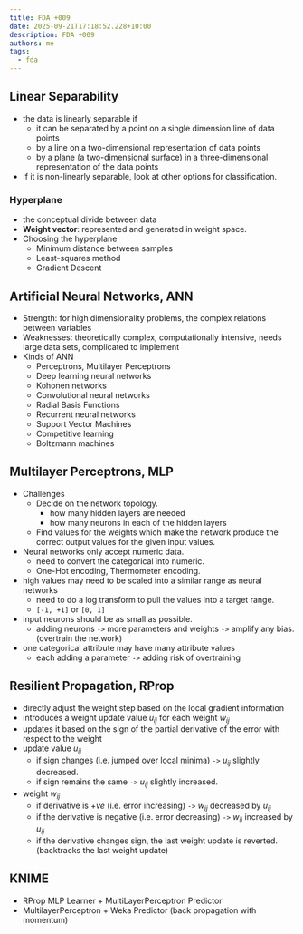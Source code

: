 ```yaml
---
title: FDA +009
date: 2025-09-21T17:18:52.228+10:00
description: FDA +009
authors: me
tags:
  - fda
---
```


## Linear Separability

- the data is linearly separable if
  - it can be separated by a point on a single dimension line of data points
  - by a line on a two-dimensional representation of data points
  - by a plane (a two-dimensional surface) in a three-dimensional representation of the data points
- If it is non-linearly separable, look at other options for classification.

### Hyperplane

- the conceptual divide between data
- **Weight vector**: represented and generated in weight space.
- Choosing the hyperplane
  - Minimum distance between samples
  - Least-squares method
  - Gradient Descent

## Artificial Neural Networks, ANN

- Strength: for high dimensionality problems, the complex relations between variables
- Weaknesses: theoretically complex, computationally intensive, needs large data sets, complicated to implement
- Kinds of ANN
  - Perceptrons, Multilayer Perceptrons
  - Deep learning neural networks
  - Kohonen networks
  - Convolutional neural networks
  - Radial Basis Functions
  - Recurrent neural networks
  - Support Vector Machines
  - Competitive learning
  - Boltzmann machines

## Multilayer Perceptrons, MLP

- Challenges
  - Decide on the network topology.
    - how many hidden layers are needed
    - how many neurons in each of the hidden layers
  - Find values for the weights which make the network produce the correct output values for the given input values.
- Neural networks only accept numeric data.
  - need to convert the categorical into numeric.
  - One-Hot encoding, Thermometer encoding.
- high values may need to be scaled into a similar range as neural networks
  - need to do a log transform to pull the values into a target range.
  - `[-1, +1]` or `[0, 1]`
- input neurons should be as small as possible.
  - adding neurons `->` more parameters and weights `->` amplify any bias. (overtrain the network)
- one categorical attribute may have many attribute values
  - each adding a parameter `->` adding risk of overtraining

## Resilient Propagation, RProp

- directly adjust the weight step based on the local gradient information
- introduces a weight update value $u_{ij}$ for each weight $w_{ij}$
- updates it based on the sign of the partial derivative of the error with respect to the weight
- update value $u_{ij}$
  - if sign changes (i.e. jumped over local minima) `->` $u_{ij}$ slightly decreased.
  - if sign remains the same `->` $u_{ij}$ slightly increased.
- weight $w_{ij}$
  - if derivative is $+ve$ (i.e. error increasing) `->` $w_{ij}$ decreased by $u_{ij}$
  - if the derivative is negative (i.e. error decreasing) `->` $w_{ij}$ increased by $u_{ij}$
  - if the derivative changes sign, the last weight update is reverted. (backtracks the last weight update)

## KNIME

- RProp MLP Learner + MultiLayerPerceptron Predictor
- MultilayerPerceptron + Weka Predictor (back propagation with momentum)
